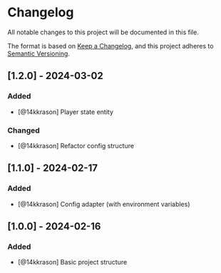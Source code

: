# Changelog

All notable changes to this project will be documented in this file.

The format is based on [Keep a Changelog](https://keepachangelog.com/en/1.1.0/),
and this project adheres to [Semantic Versioning](https://semver.org/spec/v2.0.0.html).

## [1.2.0] - 2024-03-02
### Added
- [@14kkrason] Player state entity
### Changed
- [@14kkrason] Refactor config structure

## [1.1.0] - 2024-02-17
### Added
- [@14kkrason] Config adapter (with environment variables)

## [1.0.0] - 2024-02-16
### Added 
- [@14kkrason] Basic project structure